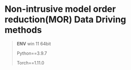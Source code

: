 # Non-intrusive model order reduction(MOR) Data Driving methods

> **ENV**
> win 11 64bit  
> 
> Python==3.9.7
> 
> Torch==1.11.0
> 